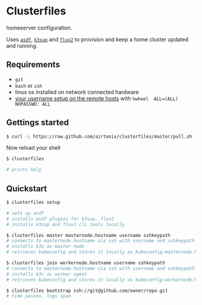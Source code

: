 # Clusterfiles

homeserver configuration.

Uses [`asdf`](https://github.com/asdf-vm/asdf), [`k3sup`](k3sup)  and [`flux2`](https://fluxcd.io/) to provision and keep a home cluster updated and running.

## Requirements

- `git`
- `bash` or `zsh`
- linux os installed on network connected hardware
- [your username setup on the remote hosts](https://github.com/alexellis/k3sup/issues/298) with `%wheel  ALL=(ALL)       NOPASSWD: ALL`


## Gettings started

```sh
$ curl -L https://raw.github.com/airtonix/clusterfiles/master/pull.sh | sh
```

Now reload your shell

```sh
$ clusterfiles

# prints help
```

## Quickstart


```sh
$ clusterfiles setup

# sets up asdf
# installs asdf plugins for k3sup, flux2
# installs k3sup and flux2 cli tools locally

$ clusterfiles master masternode.hostname username sshkeypath
# connects to masternode.hostname via ssh with username and sshkeypath
# installs k3s as master node
# retrieves kubeconfig and stores it locally as kubeconfig-masternode.hostname

$ clusterfiles join workernode.hostname username sshkeypath
# connects to masternode.hostname via ssh with username and sshkeypath
# installs k3s as worker agent
# retrieves kubeconfig and stores it locally as kubeconfig-workernode-hostname

$ clusterfiles bootstrap ssh://git@github.com/owner/repo.git
# time passes, logs spam
```
